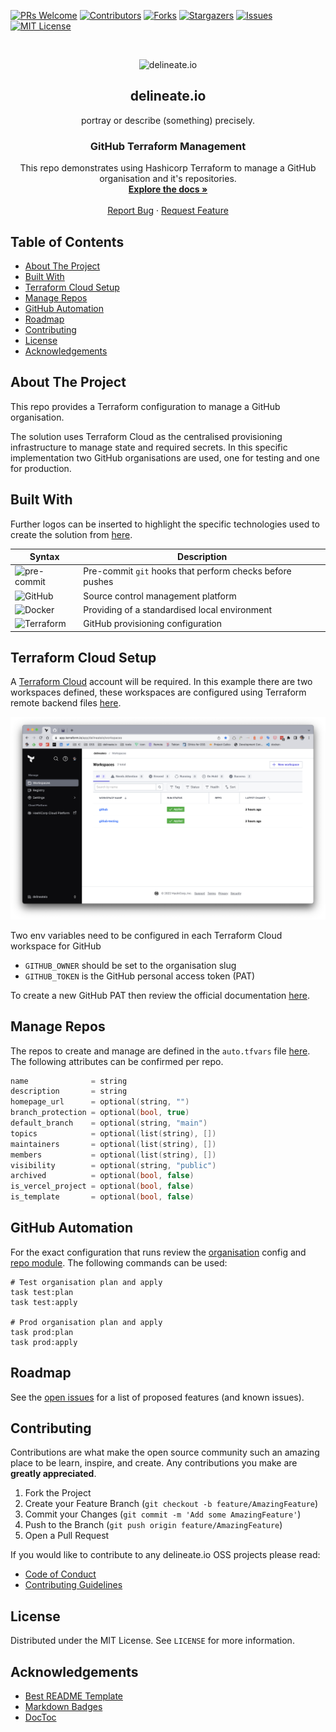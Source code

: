 [![PRs Welcome][pr-welcome-shield]][pr-welcome-url]
[![Contributors][contributors-shield]][contributors-url]
[![Forks][forks-shield]][forks-url]
[![Stargazers][stars-shield]][stars-url]
[![Issues][issues-shield]][issues-url]
[![MIT License][license-shield]][license-url]

<!-- PROJECT LOGO -->
<br />
<p align="center">
  <img alt="delineate.io" src="https://github.com/delineateio/.github/blob/master/assets/logo.png?raw=true" height="75" />
  <h2 align="center">delineate.io</h2>
  <p align="center">portray or describe (something) precisely.</p>

  <h3 align="center">GitHub Terraform Management</h3>

  <p align="center">
    This repo demonstrates using Hashicorp Terraform to manage a GitHub organisation and it's repositories.
    <br />
    <a href="https://github.com/delineateio/hashicorp-terraform-github"><strong>Explore the docs »</strong></a>
    <br />
    <br />
    <a href="https://github.com/delineateio/hashicorp-terraform-github/issues">Report Bug</a>
    ·
    <a href="https://github.com/delineateio/hashicorp-terraform-github/issues">Request Feature</a>
  </p>
</p>

## Table of Contents

<!-- START doctoc generated TOC please keep comment here to allow auto update -->
<!-- DON'T EDIT THIS SECTION, INSTEAD RE-RUN doctoc TO UPDATE -->

- [About The Project](#about-the-project)
- [Built With](#built-with)
- [Terraform Cloud Setup](#terraform-cloud-setup)
- [Manage Repos](#manage-repos)
- [GitHub Automation](#github-automation)
- [Roadmap](#roadmap)
- [Contributing](#contributing)
- [License](#license)
- [Acknowledgements](#acknowledgements)

<!-- END doctoc generated TOC please keep comment here to allow auto update -->

<!-- ABOUT THE PROJECT -->
## About The Project

This repo provides a Terraform configuration to manage a GitHub organisation.

The solution uses Terraform Cloud as the centralised provisioning infrastructure to manage state and required secrets.  In this specific implementation two GitHub organisations are used, one for testing and one for production.

## Built With

Further logos can be inserted to highlight the specific technologies used to create the solution from [here](https://github.com/Ileriayo/markdown-badges).

| Syntax | Description |
| --- | ----------- |
| ![pre-commit](https://img.shields.io/badge/precommit-%235835CC.svg?style=for-the-badge&logo=precommit&logoColor=white) | Pre-commit `git` hooks that perform checks before pushes|
| ![GitHub](https://img.shields.io/badge/github-%23121011.svg?style=for-the-badge&logo=github&logoColor=white) | Source control management platform  |
| ![Docker](https://img.shields.io/badge/docker-%230db7ed.svg?style=for-the-badge&logo=docker&logoColor=white) | Providing of a standardised local environment |
| ![Terraform](https://img.shields.io/badge/terraform-%235835CC.svg?style=for-the-badge&logo=terraform&logoColor=white) | GitHub provisioning configuration|

<!-- GETTING STARTED -->
## Terraform Cloud Setup

A [Terraform Cloud](https://www.terraform.io/) account will be required.  In this example there are two workspaces defined, these workspaces are configured using Terraform remote backend files [here](./ops/cloud/config/).

![alt text](assets/terraform.png "Title")

Two env variables need to be configured in each Terraform Cloud workspace for GitHub

* `GITHUB_OWNER` should be set to the organisation slug
* `GITHUB_TOKEN` is the GitHub personal access token (PAT)

To create a new GitHub PAT then review the official documentation [here](https://docs.github.com/en/authentication/keeping-your-account-and-data-secure/creating-a-personal-access-token).

## Manage Repos

The repos to create and manage are defined in the `auto.tfvars` file [here](./ops/cloud/variables.auto.tfvars).  The following attributes can be confirmed per repo.

```h
name              = string
description       = string
homepage_url      = optional(string, "")
branch_protection = optional(bool, true)
default_branch    = optional(string, "main")
topics            = optional(list(string), [])
maintainers       = optional(list(string), [])
members           = optional(list(string), [])
visibility        = optional(string, "public")
archived          = optional(bool, false)
is_vercel_project = optional(bool, false)
is_template       = optional(bool, false)
```

<!-- GITHUB AUTOMATION -->
## GitHub Automation

For the exact configuration that runs review the [organisation](./ops/cloud/) config and [repo module](./ops/cloud/modules/).  The following commands can be used:

```shell
# Test organisation plan and apply
task test:plan
task test:apply

# Prod organisation plan and apply
task prod:plan
task prod:apply

```

<!-- ROADMAP -->
## Roadmap

See the [open issues](https://github.com/delineateio/hashicorp-terraform-github/issues) for a list of proposed features (and known issues).

<!-- CONTRIBUTING -->
## Contributing

Contributions are what make the open source community such an amazing place to be learn, inspire, and create. Any contributions you make are **greatly appreciated**.

1. Fork the Project
2. Create your Feature Branch (`git checkout -b feature/AmazingFeature`)
3. Commit your Changes (`git commit -m 'Add some AmazingFeature'`)
4. Push to the Branch (`git push origin feature/AmazingFeature`)
5. Open a Pull Request

If you would like to contribute to any delineate.io OSS projects please read:

* [Code of Conduct](https://github.com/delineateio/.github/blob/master/CODE_OF_CONDUCT.md)
* [Contributing Guidelines](https://github.com/delineateio/.github/blob/master/CONTRIBUTING.md)

<!-- LICENSE -->
## License

Distributed under the MIT License. See `LICENSE` for more information.

<!-- ACKNOWLEDGEMENTS -->
## Acknowledgements

* [Best README Template](https://github.com/othneildrew/Best-README-Template)
* [Markdown Badges](https://github.com/Ileriayo/markdown-badges)
* [DocToc](https://github.com/thlorenz/doctoc)

<!-- MARKDOWN LINKS & IMAGES -->
<!-- https://www.markdownguide.org/basic-syntax/#reference-style-links -->

[pr-welcome-shield]: https://img.shields.io/badge/PRs-welcome-ff69b4.svg?style=for-the-badge&logo=github
[pr-welcome-url]: https://github.com/delineateio/hashicorp-terraform-github/issues?q=is%3Aissue+is%3Aopen+label%3A%22good+first+issue
[contributors-shield]: https://img.shields.io/github/contributors/delineateio/hashicorp-terraform-github.svg?style=for-the-badge&logo=github
[contributors-url]: https://github.com/delineateio/hashicorp-terraform-github/graphs/contributors
[forks-shield]: https://img.shields.io/github/forks/delineateio/hashicorp-terraform-github.svg?style=for-the-badge&logo=github
[forks-url]: https://github.com/delineateio/hashicorp-terraform-github/network/members
[stars-shield]: https://img.shields.io/github/stars/delineateio/hashicorp-terraform-github.svg?style=for-the-badge&logo=github
[stars-url]: https://github.com/delineateio/hashicorp-terraform-github/stargazers
[issues-shield]: https://img.shields.io/github/issues/delineateio/hashicorp-terraform-github.svg?style=for-the-badge&logo=github
[issues-url]: https://github.com/delineateio/hashicorp-terraform-github/issues
[license-shield]: https://img.shields.io/github/license/delineateio/hashicorp-terraform-github.svg?style=for-the-badge&logo=github
[license-url]: https://github.com/delineateio/hashicorp-terraform-github/blob/master/LICENSE
